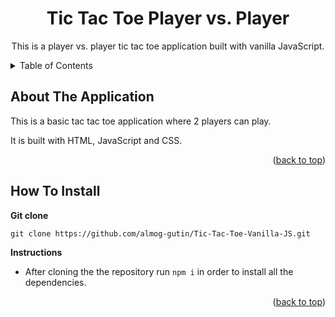 <div id="top"></div>

<h1 align="center">Tic Tac Toe Player vs. Player</h1>

<div align="center">
  <p align="center">
    This is a player vs. player tic tac toe application built with vanilla JavaScript. 
  </p>
</div>

<!-- TABLE OF CONTENTS -->
<details>
  <summary>Table of Contents</summary>
  <ol>
    <li><a href="#about-the-application">About The Application</a></li>
    <li><a href="#how-to-install">How To Install</a></li>
  </ol>
</details>

<!-- ABOUT THE APPLICATION -->

## About The Application

This is a basic tac tac toe application where 2 players can play.

It is built with HTML, JavaScript and CSS.

<p align="right">(<a href="#top">back to top</a>)</p>

<!-- INSTALLATION INSTRUCTIONS -->

## How To Install

**Git clone**

```
git clone https://github.com/almog-gutin/Tic-Tac-Toe-Vanilla-JS.git
```

**Instructions**

-   After cloning the the repository run `npm i` in order to install all the dependencies.

<p align="right">(<a href="#top">back to top</a>)</p>
